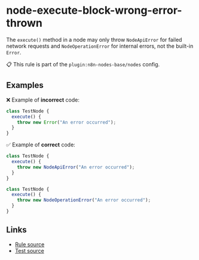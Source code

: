 [//]: # "File generated from a template. Do not edit this file directly."

# node-execute-block-wrong-error-thrown

The `execute()` method in a node may only throw `NodeApiError` for failed network requests and `NodeOperationError` for internal errors, not the built-in `Error`.

📋 This rule is part of the `plugin:n8n-nodes-base/nodes` config.

## Examples

❌ Example of **incorrect** code:

```js
class TestNode {
  execute() {
    throw new Error("An error occurred");
  }
}
```

✅ Example of **correct** code:

```js
class TestNode {
  execute() {
    throw new NodeApiError("An error occurred");
  }
}

class TestNode {
  execute() {
    throw new NodeOperationError("An error occurred");
  }
}
```

## Links

- [Rule source](../../lib/rules/node-execute-block-wrong-error-thrown.ts)
- [Test source](../../tests/node-execute-block-wrong-error-thrown.test.ts)
